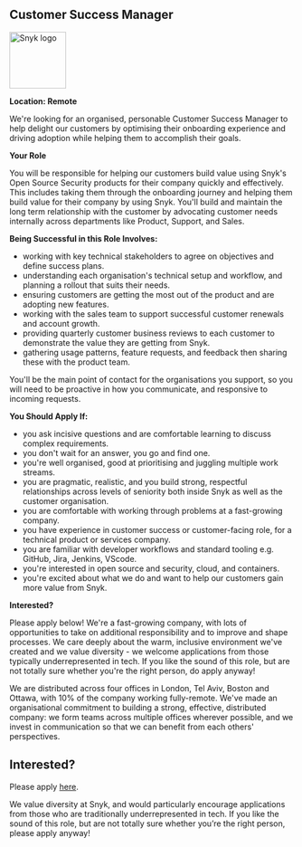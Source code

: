Customer Success Manager 
---

<img src="https://res.cloudinary.com/snyk/image/upload/v1537345894/press-kit/brand/logo-black.png" width="100" alt="Snyk logo" />

<p><strong>Location: Remote</strong></p>
<p>We're looking for an organised, personable Customer Success Manager to help delight our customers by optimising their onboarding experience and driving adoption while helping them to accomplish their goals.&nbsp;</p>
<p><strong>Your Role</strong></p>
<p>You will be responsible for helping our customers build value using Snyk's Open Source Security products for their company quickly and effectively. This includes taking them through the onboarding journey and helping them build value for their company by using Snyk. You'll build and maintain the long term relationship with the customer by advocating customer needs internally across departments like Product, Support, and Sales.&nbsp;</p>
<p><strong>Being Successful in this Role Involves:&nbsp;</strong></p>
<ul>
<li>working with key technical stakeholders to agree on objectives and define success plans.&nbsp;</li>
<li>understanding each organisation's technical setup and workflow, and planning a rollout that suits their needs.&nbsp;</li>
<li>ensuring customers are getting the most out of the product and are adopting new features.</li>
<li>working with the sales team to support successful customer renewals and account growth.&nbsp;</li>
<li>providing quarterly customer business reviews to each customer to demonstrate the value they are getting from Snyk.&nbsp;</li>
<li>gathering usage patterns, feature requests, and feedback then sharing these with the product team.&nbsp;</li>
</ul>
<p>You'll be the main point of contact for the organisations you support, so you will need to be proactive in how you communicate, and responsive to incoming requests.&nbsp;</p>
<p><strong>You Should Apply If:&nbsp;</strong></p>
<ul>
<li>you ask incisive questions and are comfortable learning to discuss complex requirements.&nbsp;</li>
<li>you don't wait for an answer, you go and find one.&nbsp;</li>
<li>you're well organised, good at prioritising and juggling multiple work streams.&nbsp;</li>
<li>you are pragmatic, realistic, and you build strong, respectful relationships across levels of seniority both inside Snyk as well as the customer organisation.&nbsp;</li>
<li>you are comfortable with working through problems at a fast-growing company.&nbsp;</li>
<li>you have experience in customer success or customer-facing role, for a technical product or services company.&nbsp;</li>
<li>you are familiar with developer workflows and standard tooling e.g. GitHub, Jira, Jenkins, VScode.</li>
<li>you're interested in open source and security, cloud, and containers.&nbsp;</li>
<li>you're excited about what we do and want to help our customers gain more value from Snyk.&nbsp;</li>
</ul>
<p><strong>Interested?</strong></p>
<p>Please apply below! We're a fast-growing company, with lots of opportunities to take on additional responsibility and to improve and shape processes. We care deeply about the warm, inclusive environment we've created and we value diversity - we welcome applications from those typically underrepresented in tech. If you like the sound of this role, but are not totally sure whether you're the right person, do apply anyway!</p>
<p>We are distributed across four offices in London, Tel Aviv, Boston and Ottawa, with 10% of the company working fully-remote. We've made an organisational commitment to building a strong, effective, distributed company: we form teams across multiple offices wherever possible, and we invest in communication so that we can benefit from each others' perspectives.&nbsp;</p>

Interested?
---

Please apply [here](https://boards.greenhouse.io/snyk/jobs/4295578002#app).

We value diversity at Snyk, and would particularly encourage applications from those who are traditionally underrepresented in tech.
If you like the sound of this role, but are not totally sure whether you’re the right person, please apply anyway!
